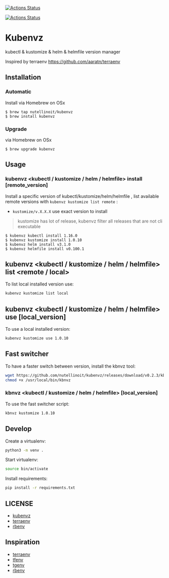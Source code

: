 [![Actions Status](https://github.com/nutellinoit/kubenvz/workflows/Test/badge.svg)](https://github.com/nutellinoit/kubenvz/actions)

[![Actions Status](https://github.com/nutellinoit/kubenvz/workflows/Build%20&%20Release/badge.svg)](https://github.com/nutellinoit/kubenvz/actions)

# Kubenvz

kubectl & kustomize & helm & helmfile version manager

Inspired by terraenv https://github.com/aaratn/terraenv

## Installation

### Automatic

Install via Homebrew on OSx

```console
$ brew tap nutellinoit/kubenvz
$ brew install kubenvz
```
### Upgrade

via Homebrew on OSx

```console
$ brew upgrade kubenvz
```


## Usage

### kubenvz <kubectl / kustomize / helm / helmfile> install [remote_version]

Install a specific version of kubectl/kustomize/helm/helmfile , list available remote versions with `kubenvz kustomize list remote`  :

- `kustomize/v.X.X.X` use exact version to install

> kustomize has lot of release, kubenvz filter all releases that are not cli executable


```console
$ kubenvz kubectl install 1.16.0
$ kubenvz kustomize install 1.0.10
$ kubenvz helm install v3.1.0
$ kubenvz helmfile install v0.100.1
```

## kubenvz <kubectl / kustomize / helm / helmfile> list <remote / local>

To list local installed version use:

```bash
kubenvz kustomize list local
```

## kubenvz <kubectl / kustomize / helm / helmfile> use [local_version]

To use a local installed version:

```bash
kubenvz kustomize use 1.0.10
```

## Fast switcher

To have a faster switch between version, install the kbnvz tool:

```bash
wget https://github.com/nutellinoit/kubenvz/releases/download/v0.2.3/kbnvz_v0.2.3 -O /usr/local/bin/kbnvz
chmod +x /usr/local/bin/kbnvz
```

### kbnvz <kubectl / kustomize / helm / helmfile> [local_version]

To use the fast switcher script:

```bash
kbnvz kustomize 1.0.10
```

## Develop

Create a virtualenv:

```bash
python3 -m venv .
```

Start virtualenv:

```bash
source bin/activate
```

Install requirements:

```bash
pip install -r requirements.txt
```


## LICENSE

- [kubenvz](https://github.com/nutellinoit/kubenvz/blob/master/LICENSE)
- [terraenv](https://github.com/aaratn/terraenv/blob/master/LICENSE)
- [rbenv](https://github.com/rbenv/rbenv/blob/master/LICENSE)

## Inspiration

- [terraenv](https://github.com/aaratn/terraenv/blob/master/LICENSE)
- [tfenv](https://github.com/tfutils/tfenv)
- [tgenv](https://github.com/cunymatthieu/tgenv)
- [rbenv](https://github.com/rbenv/rbenv)
